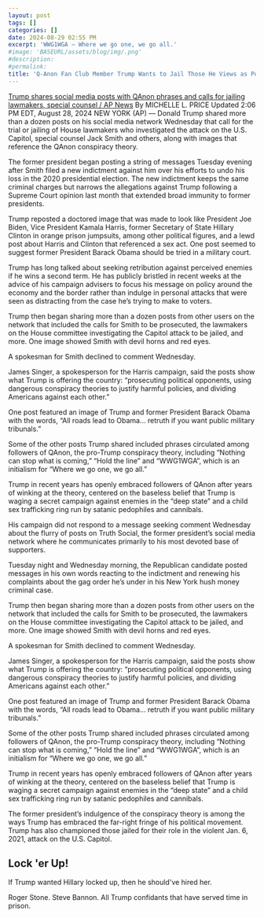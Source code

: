 ```yaml
---
layout: post
tags: []
categories: []
date: 2024-08-29 02:55 PM
excerpt: 'WWG1WGA – Where we go one, we go all.'
#image: 'BASEURL/assets/blog/img/.png'
#description:
#permalink:
title: 'Q-Anon Fan Club Member Trump Wants to Jail Those He Views as PoliticalEnemies'
---
```

[Trump shares social media posts with QAnon phrases and calls for jailing lawmakers, special counsel / AP News](https://apnews.com/article/trump-social-media-conspiracy-e3bbd855a2710d6b4bb4f480dd77e190)
By MICHELLE L. PRICE
Updated 2:06 PM EDT, August 28, 2024
NEW YORK (AP) — Donald Trump shared more than a dozen posts on his social media network Wednesday that call for the trial or jailing of House lawmakers who investigated the attack on the U.S. Capitol, special counsel Jack Smith and others, along with images that reference the QAnon conspiracy theory.

The former president began posting a string of messages Tuesday evening after Smith filed a new indictment against him over his efforts to undo his loss in the 2020 presidential election. The new indictment keeps the same criminal charges but narrows the allegations against Trump following a Supreme Court opinion last month that extended broad immunity to former presidents.

Trump reposted a doctored image that was made to look like President Joe Biden, Vice President Kamala Harris, former Secretary of State Hillary Clinton in orange prison jumpsuits, among other political figures, and a lewd post about Harris and Clinton that referenced a sex act. One post seemed to suggest former President Barack Obama should be tried in a military court.

Trump has long talked about seeking retribution against perceived enemies if he wins a second term. He has publicly bristled in recent weeks at the advice of his campaign advisers to focus his message on policy around the economy and the border rather than indulge in personal attacks that were seen as distracting from the case he’s trying to make to voters.

Trump then began sharing more than a dozen posts from other users on the network that included the calls for Smith to be prosecuted, the lawmakers on the House committee investigating the Capitol attack to be jailed, and more. One image showed Smith with devil horns and red eyes.

A spokesman for Smith declined to comment Wednesday.

James Singer, a spokesperson for the Harris campaign, said the posts show what Trump is offering the country: “prosecuting political opponents, using dangerous conspiracy theories to justify harmful policies, and dividing Americans against each other.”

One post featured an image of Trump and former President Barack Obama with the words, “All roads lead to Obama... retruth if you want public military tribunals.”

Some of the other posts Trump shared included phrases circulated among followers of QAnon, the pro-Trump conspiracy theory, including “Nothing can stop what is coming,” “Hold the line” and “WWG1WGA”, which is an initialism for “Where we go one, we go all.”

Trump in recent years has openly embraced followers of QAnon after years of winking at the theory, centered on the baseless belief that Trump is waging a secret campaign against enemies in the “deep state” and a child sex trafficking ring run by satanic pedophiles and cannibals.

His campaign did not respond to a message seeking comment Wednesday about the flurry of posts on Truth Social, the former president’s social media network where he communicates primarily to his most devoted base of supporters.

Tuesday night and Wednesday morning, the Republican candidate posted messages in his own words reacting to the indictment and renewing his complaints about the gag order he’s under in his New York hush money criminal case.

Trump then began sharing more than a dozen posts from other users on the network that included the calls for Smith to be prosecuted, the lawmakers on the House committee investigating the Capitol attack to be jailed, and more. One image showed Smith with devil horns and red eyes.

A spokesman for Smith declined to comment Wednesday.

James Singer, a spokesperson for the Harris campaign, said the posts show what Trump is offering the country: “prosecuting political opponents, using dangerous conspiracy theories to justify harmful policies, and dividing Americans against each other.”

One post featured an image of Trump and former President Barack Obama with the words, “All roads lead to Obama... retruth if you want public military tribunals.”

Some of the other posts Trump shared included phrases circulated among followers of QAnon, the pro-Trump conspiracy theory, including “Nothing can stop what is coming,” “Hold the line” and “WWG1WGA”, which is an initialism for “Where we go one, we go all.”

Trump in recent years has openly embraced followers of QAnon after years of winking at the theory, centered on the baseless belief that Trump is waging a secret campaign against enemies in the “deep state” and a child sex trafficking ring run by satanic pedophiles and cannibals.

The former president’s indulgence of the conspiracy theory is among the ways Trump has embraced the far-right fringe of his political movement. Trump has also championed those jailed for their role in the violent Jan. 6, 2021, attack on the U.S. Capitol.

## Lock 'er Up!

If Trump wanted Hillary locked up, then he should've hired her.

Roger Stone. Steve Bannon. All Trump confidants that have served time in prison. 
